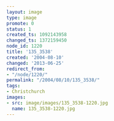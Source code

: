 ```yaml
---
layout: image
type: image
promote: 0
status: 1
created_ts: 1092143958
changed_ts: 1372159450
node_id: 1220
title: '135_3538'
created: '2004-08-10'
changed: '2013-06-25'
redirect_from:
- "/node/1220/"
permalink: "/2004/08/10/135_3538/"
tags:
- Christchurch
images:
- src: image/images/135_3538-1220.jpg
  name: 135_3538-1220.jpg
---
```


